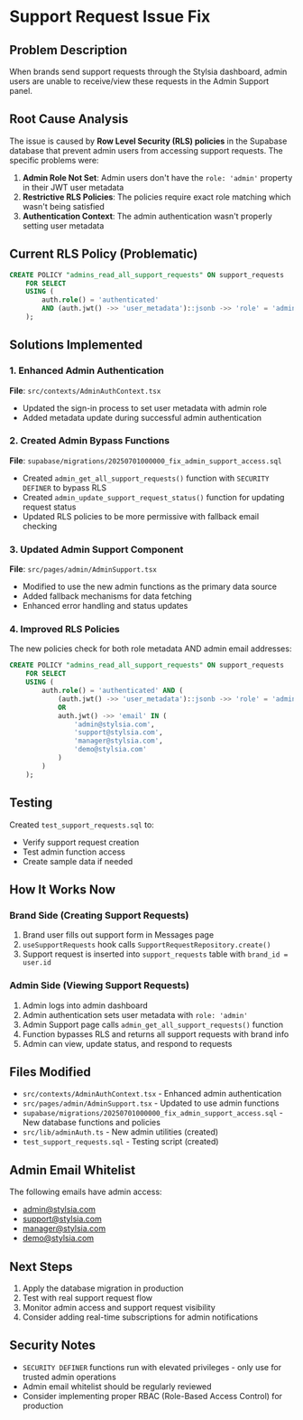 # Support Request Issue Fix

## Problem Description
When brands send support requests through the Stylsia dashboard, admin users are unable to receive/view these requests in the Admin Support panel.

## Root Cause Analysis
The issue is caused by **Row Level Security (RLS) policies** in the Supabase database that prevent admin users from accessing support requests. The specific problems were:

1. **Admin Role Not Set**: Admin users don't have the `role: 'admin'` property in their JWT user metadata
2. **Restrictive RLS Policies**: The policies require exact role matching which wasn't being satisfied
3. **Authentication Context**: The admin authentication wasn't properly setting user metadata

## Current RLS Policy (Problematic)
```sql
CREATE POLICY "admins_read_all_support_requests" ON support_requests
    FOR SELECT 
    USING (
        auth.role() = 'authenticated' 
        AND (auth.jwt() ->> 'user_metadata')::jsonb ->> 'role' = 'admin'
    );
```

## Solutions Implemented

### 1. Enhanced Admin Authentication
**File**: `src/contexts/AdminAuthContext.tsx`
- Updated the sign-in process to set user metadata with admin role
- Added metadata update during successful admin authentication

### 2. Created Admin Bypass Functions
**File**: `supabase/migrations/20250701000000_fix_admin_support_access.sql`
- Created `admin_get_all_support_requests()` function with `SECURITY DEFINER` to bypass RLS
- Created `admin_update_support_request_status()` function for updating request status
- Updated RLS policies to be more permissive with fallback email checking

### 3. Updated Admin Support Component
**File**: `src/pages/admin/AdminSupport.tsx`
- Modified to use the new admin functions as the primary data source
- Added fallback mechanisms for data fetching
- Enhanced error handling and status updates

### 4. Improved RLS Policies
The new policies check for both role metadata AND admin email addresses:
```sql
CREATE POLICY "admins_read_all_support_requests" ON support_requests
    FOR SELECT 
    USING (
        auth.role() = 'authenticated' AND (
            (auth.jwt() ->> 'user_metadata')::jsonb ->> 'role' = 'admin'
            OR
            auth.jwt() ->> 'email' IN (
                'admin@stylsia.com',
                'support@stylsia.com', 
                'manager@stylsia.com',
                'demo@stylsia.com'
            )
        )
    );
```

## Testing
Created `test_support_requests.sql` to:
- Verify support request creation
- Test admin function access
- Create sample data if needed

## How It Works Now

### Brand Side (Creating Support Requests)
1. Brand user fills out support form in Messages page
2. `useSupportRequests` hook calls `SupportRequestRepository.create()`
3. Support request is inserted into `support_requests` table with `brand_id = user.id`

### Admin Side (Viewing Support Requests)
1. Admin logs into admin dashboard
2. Admin authentication sets user metadata with `role: 'admin'`
3. Admin Support page calls `admin_get_all_support_requests()` function
4. Function bypasses RLS and returns all support requests with brand info
5. Admin can view, update status, and respond to requests

## Files Modified
- `src/contexts/AdminAuthContext.tsx` - Enhanced admin authentication
- `src/pages/admin/AdminSupport.tsx` - Updated to use admin functions
- `supabase/migrations/20250701000000_fix_admin_support_access.sql` - New database functions and policies
- `src/lib/adminAuth.ts` - New admin utilities (created)
- `test_support_requests.sql` - Testing script (created)

## Admin Email Whitelist
The following emails have admin access:
- admin@stylsia.com
- support@stylsia.com
- manager@stylsia.com
- demo@stylsia.com

## Next Steps
1. Apply the database migration in production
2. Test with real support request flow
3. Monitor admin access and support request visibility
4. Consider adding real-time subscriptions for admin notifications

## Security Notes
- `SECURITY DEFINER` functions run with elevated privileges - only use for trusted admin operations
- Admin email whitelist should be regularly reviewed
- Consider implementing proper RBAC (Role-Based Access Control) for production
